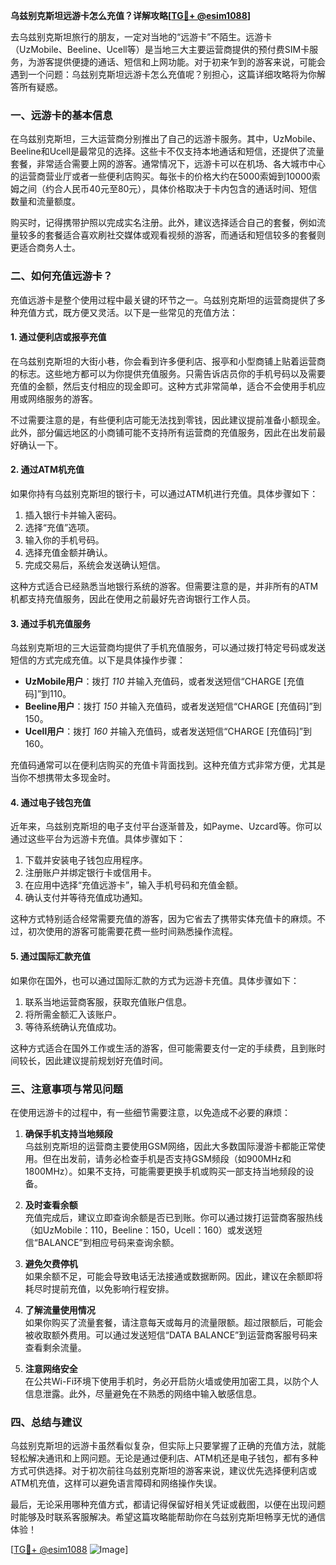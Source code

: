 **乌兹别克斯坦远游卡怎么充值？详解攻略[[TG💪+ @esim1088](https://t.me/s/esim1088)]**

去乌兹别克斯坦旅行的朋友，一定对当地的“远游卡”不陌生。远游卡（UzMobile、Beeline、Ucell等）是当地三大主要运营商提供的预付费SIM卡服务，为游客提供便捷的通话、短信和上网功能。对于初来乍到的游客来说，可能会遇到一个问题：乌兹别克斯坦远游卡怎么充值呢？别担心，这篇详细攻略将为你解答所有疑惑。

### 一、远游卡的基本信息

在乌兹别克斯坦，三大运营商分别推出了自己的远游卡服务。其中，UzMobile、Beeline和Ucell是最常见的选择。这些卡不仅支持本地通话和短信，还提供了流量套餐，非常适合需要上网的游客。通常情况下，远游卡可以在机场、各大城市中心的运营商营业厅或者一些便利店购买。每张卡的价格大约在5000索姆到10000索姆之间（约合人民币40元至80元），具体价格取决于卡内包含的通话时间、短信数量和流量额度。

购买时，记得携带护照以完成实名注册。此外，建议选择适合自己的套餐，例如流量较多的套餐适合喜欢刷社交媒体或观看视频的游客，而通话和短信较多的套餐则更适合商务人士。

### 二、如何充值远游卡？

充值远游卡是整个使用过程中最关键的环节之一。乌兹别克斯坦的运营商提供了多种充值方式，既方便又灵活。以下是一些常见的充值方法：

#### 1. **通过便利店或报亭充值**
在乌兹别克斯坦的大街小巷，你会看到许多便利店、报亭和小型商铺上贴着运营商的标志。这些地方都可以为你提供充值服务。只需告诉店员你的手机号码以及需要充值的金额，然后支付相应的现金即可。这种方式非常简单，适合不会使用手机应用或网络服务的游客。

不过需要注意的是，有些便利店可能无法找到零钱，因此建议提前准备小额现金。此外，部分偏远地区的小商铺可能不支持所有运营商的充值服务，因此在出发前最好确认一下。

#### 2. **通过ATM机充值**
如果你持有乌兹别克斯坦的银行卡，可以通过ATM机进行充值。具体步骤如下：
1. 插入银行卡并输入密码。
2. 选择“充值”选项。
3. 输入你的手机号码。
4. 选择充值金额并确认。
5. 完成交易后，系统会发送确认短信。

这种方式适合已经熟悉当地银行系统的游客。但需要注意的是，并非所有的ATM机都支持充值服务，因此在使用之前最好先咨询银行工作人员。

#### 3. **通过手机充值服务**
乌兹别克斯坦的三大运营商均提供了手机充值服务，可以通过拨打特定号码或发送短信的方式完成充值。以下是具体操作步骤：

- **UzMobile用户**：拨打 *110* 并输入充值码，或者发送短信“CHARGE [充值码]”到110。
- **Beeline用户**：拨打 *150* 并输入充值码，或者发送短信“CHARGE [充值码]”到150。
- **Ucell用户**：拨打 *160* 并输入充值码，或者发送短信“CHARGE [充值码]”到160。

充值码通常可以在便利店购买的充值卡背面找到。这种充值方式非常方便，尤其是当你不想携带太多现金时。

#### 4. **通过电子钱包充值**
近年来，乌兹别克斯坦的电子支付平台逐渐普及，如Payme、Uzcard等。你可以通过这些平台为远游卡充值。具体步骤如下：
1. 下载并安装电子钱包应用程序。
2. 注册账户并绑定银行卡或信用卡。
3. 在应用中选择“充值远游卡”，输入手机号码和充值金额。
4. 确认支付并等待充值成功通知。

这种方式特别适合经常需要充值的游客，因为它省去了携带实体充值卡的麻烦。不过，初次使用的游客可能需要花费一些时间熟悉操作流程。

#### 5. **通过国际汇款充值**
如果你在国外，也可以通过国际汇款的方式为远游卡充值。具体步骤如下：
1. 联系当地运营商客服，获取充值账户信息。
2. 将所需金额汇入该账户。
3. 等待系统确认充值成功。

这种方式适合在国外工作或生活的游客，但可能需要支付一定的手续费，且到账时间较长，因此建议提前规划好充值时间。

### 三、注意事项与常见问题

在使用远游卡的过程中，有一些细节需要注意，以免造成不必要的麻烦：

1. **确保手机支持当地频段**  
   乌兹别克斯坦的运营商主要使用GSM网络，因此大多数国际漫游卡都能正常使用。但在出发前，请务必检查手机是否支持GSM频段（如900MHz和1800MHz）。如果不支持，可能需要更换手机或购买一部支持当地频段的设备。

2. **及时查看余额**  
   充值完成后，建议立即查询余额是否已到账。你可以通过拨打运营商客服热线（如UzMobile：110，Beeline：150，Ucell：160）或发送短信“BALANCE”到相应号码来查询余额。

3. **避免欠费停机**  
   如果余额不足，可能会导致电话无法接通或数据断网。因此，建议在余额即将耗尽时提前充值，以免影响行程安排。

4. **了解流量使用情况**  
   如果你购买了流量套餐，请注意每天或每月的流量限额。超过限额后，可能会被收取额外费用。可以通过发送短信“DATA BALANCE”到运营商客服号码来查看剩余流量。

5. **注意网络安全**  
   在公共Wi-Fi环境下使用手机时，务必开启防火墙或使用加密工具，以防个人信息泄露。此外，尽量避免在不熟悉的网络中输入敏感信息。

### 四、总结与建议

乌兹别克斯坦的远游卡虽然看似复杂，但实际上只要掌握了正确的充值方法，就能轻松解决通讯和上网问题。无论是通过便利店、ATM机还是电子钱包，都有多种方式可供选择。对于初次前往乌兹别克斯坦的游客来说，建议优先选择便利店或ATM机充值，这样可以避免语言障碍和网络操作失误。

最后，无论采用哪种充值方式，都请记得保留好相关凭证或截图，以便在出现问题时能够及时联系客服解决。希望这篇攻略能帮助你在乌兹别克斯坦畅享无忧的通信体验！

[[TG💪+ @esim1088](https://t.me/s/esim1088) ![Image](https://i.postimg.cc/4NQfJmqS/Snipaste-2025-05-13-00-14-12.png)]